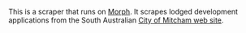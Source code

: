 This is a scraper that runs on [Morph](https://morph.io).  It scrapes lodged development applications from the South Australian [City of Mitcham web site](https://www.mitchamcouncil.sa.gov.au).
